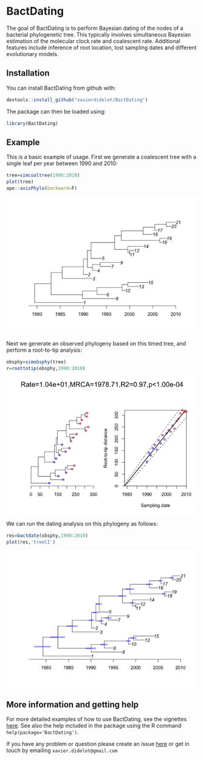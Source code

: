 
<!-- [![Travis-CI Build Status](https://travis-ci.com/xavierdidelot/BactDating.svg?branch=master)](https://travis-ci.com/xavierdidelot/BactDating)
[![Coverage Status](https://codecov.io/github/xavierdidelot/BactDating/coverage.svg?branch=master)](https://codecov.io/github/xavierdidelot/BactDating?branch=master) -->
<!-- README.md is generated from README.Rmd. Please edit that file -->
BactDating
==========

The goal of BactDating is to perform Bayesian dating of the nodes of a bacterial phylogenetic tree. This typically involves simultaneous Bayesian estimation of the molecular clock rate and coalescent rate. Additional features include inference of root location, lost sampling dates and different evolutionary models.

Installation
------------

You can install BactDating from github with:

``` r
devtools::install_github("xavierdidelot/BactDating")
```

The package can then be loaded using:

``` r
library(BactDating)
```

Example
-------

This is a basic example of usage. First we generate a coalescent tree with a single leaf per year between 1990 and 2010:

``` r
tree=simcoaltree(1990:2010)
plot(tree)
ape::axisPhylo(backward=F)
```

![](figures/README-unnamed-chunk-3-1.png)

Next we generate an observed phylogeny based on this timed tree, and perform a root-to-tip analysis:

``` r
obsphy=simobsphy(tree)
r=roottotip(obsphy,1990:2010)
```

![](figures/README-unnamed-chunk-4-1.png)

We can run the dating analysis on this phylogeny as follows:

``` r
res=bactdate(obsphy,1990:2010)
plot(res,'treeCI')
```

![](figures/README-unnamed-chunk-5-1.png)

More information and getting help
---------------------------------

For more detailed examples of how to use BactDating, see the vignettes [here](https://github.com/xavierdidelot/BactDating/tree/master/vignettes). See also the help included in the package using the R command `help(package='BactDating')`.

If you have any problem or question please create an issue [here](https://github.com/xavierdidelot/BactDating/issues) or get in touch by emailing `xavier.didelot@gmail.com`
